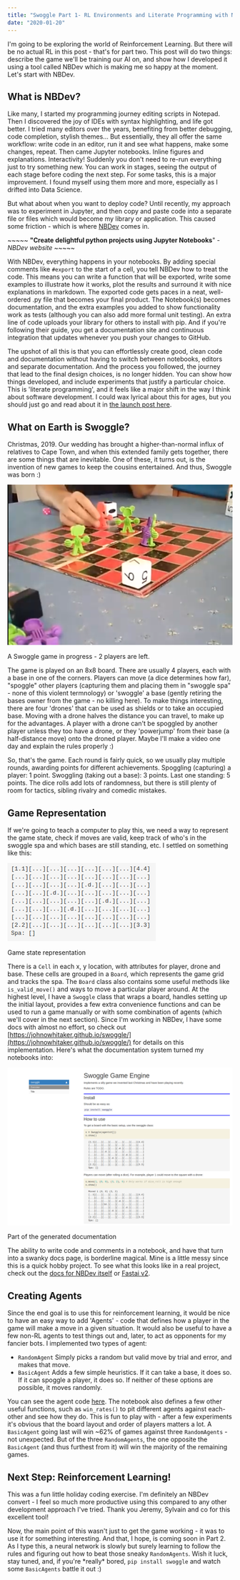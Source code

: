 ```yaml
---
title: "Swoggle Part 1- RL Environments and Literate Programming with NBDev"
date: "2020-01-20"
---
```


I'm going to be exploring the world of Reinforcement Learning. But there will be no actual RL in this post - that's for part two. This post will do two things: describe the game we'll be training our AI on, and show how I developed it using a tool called NBDev which is making me so happy at the moment. Let's start with NBDev.

## What is NBDev?

Like many, I started my programming journey editing scripts in Notepad. Then I discovered the joy of IDEs with syntax highlighting, and life got better. I tried many editors over the years, benefiting from better debugging, code completion, stylish themes... But essentially, they all offer the same workflow: write code in an editor, run it and see what happens, make some changes, repeat. Then came Jupyter notebooks. Inline figures and explanations. Interactivity! Suddenly you don't need to re-run everything just to try something new. You can work in stages, seeing the output of each stage before coding the next step. For some tasks, this is a major improvement. I found myself using them more and more, especially as I drifted into Data Science.

But what about when you want to deploy code? Until recently, my approach was to experiment in Jupyter, and then copy and paste code into a separate file or files which would become my library or application. This caused some friction - which is where [NBDev](http://nbdev.fast.ai/) comes in.

\~~~~~ **"Create delightful python projects using Jupyter Notebooks**" - _NBDev website_ ~~~~~

With NBDev, everything happens in your notebooks. By adding special comments like `#export` to the start of a cell, you tell NBDev how to treat the code. This means you can write a function that will be exported, write some examples to illustrate how it works, plot the results and surround it with nice explanations in markdown. The exported code gets paces in a neat, well-ordered .py file that becomes your final product. The Notebook(s) becomes documentation, and the extra examples you added to show functionality work as tests (although you can also add more formal unit testing). An extra line of code uploads your library for others to install with pip. And if you're following their guide, you get a documentation site and continuous integration that updates whenever you push your changes to GitHub.

The upshot of all this is that you can effortlessly create good, clean code and documentation without having to switch between notebooks, editors and separate documentation. And the process you followed, the journey that lead to the final design choices, is no longer hidden. You can show how things developed, and include experiments that justify a particular choice. This is 'literate programming', and it feels like a major shift in the way I think about software development. I could wax lyrical about this for ages, but you should just go and read about it in [the launch post here](https://www.fast.ai/2019/12/02/nbdev/).

## What on Earth is Swoggle?

Christmas, 2019. Our wedding has brought a higher-than-normal influx of relatives to Cape Town, and when this extended family gets together, there are some things that are inevitable. One of these, it turns out, is the invention of new games to keep the cousins entertained. And thus, Swoggle was born :)

![](images/wordpress_export/2020/01/screenshot-from-2020-01-20-05-45-04.png?w=546)

A Swoggle game in progress - 2 players are left.

The game is played on an 8x8 board. There are usually 4 players, each with a base in one of the corners. Players can move (a dice determines how far), "spoggle" other players (capturing them and placing them in "swoggle spa" - none of this violent termnology) or 'swoggle' a base (gently retiring the bases owner from the game - no killing here). To make things interesting, there are four 'drones' that can be used as shields or to take an occupied base. Moving with a drone halves the distance you can travel, to make up for the advantages. A player with a drone can't be spoggled by another player unless they too have a drone, or they 'powerjump' from their base (a half-distance move) onto the droned player. Maybe I'll make a video one day and explain the rules properly :)

So, that's the game. Each round is fairly quick, so we usually play multiple rounds, awarding points for different achievements. Spoggling (capturing) a player: 1 point. Swoggling (taking out a base): 3 points. Last one standing: 5 points. The dice rolls add lots of randomness, but there is still plenty of room for tactics, sibling rivalry and comedic mistakes.

## Game Representation

If we're going to teach a computer to play this, we need a way to represent the game state, check if moves are valid, keep track of who's in the swoggle spa and which bases are still standing, etc. I settled on something like this:

![](images/wordpress_export/2020/01/screenshot-from-2020-01-20-05-57-13.png?w=332)

Game state representation

There is a `Cell` in each x, y location, with attributes for player, drone and base. These cells are grouped in a `Board`, which represents the game grid and tracks the spa. The `Board` class also contains some useful methods like `is_valid_move()` and ways to move a particular player around. At the highest level, I have a `Swoggle` class that wraps a board, handles setting up the initial layout, provides a few extra convenience functions and can be used to run a game manually or with some combination of agents (which we'll cover in the next section). Since I'm working in NBDev, I have some docs with almost no effort, so check out [https://johnowhitaker.github.io/swoggle/](https://johnowhitaker.github.io/swoggle/) for details on this implementation. Here's what the documentation system turned my notebooks into:

![](images/wordpress_export/2020/01/screenshot-from-2020-01-20-05-34-12-1.png?w=1024)

Part of the generated documentation

The ability to write code and comments in a notebook, and have that turn into a swanky docs page, is borderline magical. Mine is a little messy since this is a quick hobby project. To see what this looks like in a real project, check out the [docs for NBDev itself](https://dev.fast.ai/) or [Fastai v2](https://dev.fast.ai/).

## Creating Agents

Since the end goal is to use this for reinforcement learning, it would be nice to have an easy way to add 'Agents' - code that defines how a player in the game will make a move in a given situation. It would also be useful to have a few non-RL agents to test things out and, later, to act as opponents for my fancier bots. I implemented two types of agent:

- `RandomAgent` Simply picks a random but valid move by trial and error, and makes that move.
- `BasicAgent` Adds a few simple heuristics. If it can take a base, it does so. If it can spoggle a player, it does so. If neither of these options are possible, it moves randomly.

You can see the agent code [here](https://github.com/johnowhitaker/swoggle/blob/master/01_ai.ipynb). The notebook also defines a few other useful functions, such as `win_rates()` to pit different agents against each-other and see how they do. This is fun to play with - after a few experiments it's obvious that the board layout and order of players matters a lot. A `BasicAgent` going last will win ~62% of games against three `RandomAgents` - not unexpected. But of the three `RandomAgents`, the one opposite the `BasicAgent` (and thus furthest from it) will win the majority of the remaining games.

## Next Step: Reinforcement Learning!

This was a fun little holiday coding exercise. I'm definitely an NBDev convert - I feel so much more productive using this compared to any other development approach I've tried. Thank you Jeremy, Sylvain and co for this excellent tool!

Now, the main point of this wasn't just to get the game working - it was to use it for something interesting. And that, I hope, is coming soon in Part 2. As I type this, a neural network is slowly but surely learning to follow the rules and figuring out how to beat those sneaky `RandomAgents`. Wish it luck, stay tuned, and, if you're \*really\* bored, `pip install swoggle` and watch some `BasicAgents` battle it out :)
